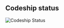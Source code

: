 ## Codeship status

![Codeship Status](https://codeship.com/projects/59a737f0-1648-0132-c4e7-72c6c37b1f6e/status?branch=master)
